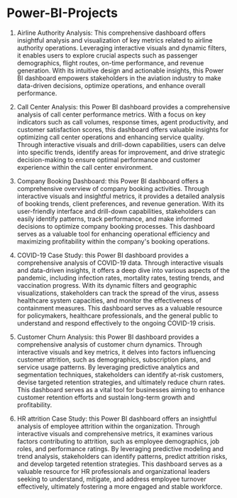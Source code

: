 # Power-BI-Projects


1) Airline Authority Analysis:
This comprehensive dashboard offers insightful analysis and visualization of key metrics related to airline authority operations. Leveraging interactive visuals and dynamic filters, it enables users to explore crucial aspects such as passenger demographics, flight routes, on-time performance, and revenue generation. With its intuitive design and actionable insights, this Power BI dashboard empowers stakeholders in the aviation industry to make data-driven decisions, optimize operations, and enhance overall performance.


2) Call Center Analysis:
this Power BI dashboard provides a comprehensive analysis of call center performance metrics. With a focus on key indicators such as call volumes, response times, agent productivity, and customer satisfaction scores, this dashboard offers valuable insights for optimizing call center operations and enhancing service quality. Through interactive visuals and drill-down capabilities, users can delve into specific trends, identify areas for improvement, and drive strategic decision-making to ensure optimal performance and customer experience within the call center environment.


3) Company Booking Dashboard:
this Power BI dashboard offers a comprehensive overview of company booking activities. Through interactive visuals and insightful metrics, it provides a detailed analysis of booking trends, client preferences, and revenue generation. With its user-friendly interface and drill-down capabilities, stakeholders can easily identify patterns, track performance, and make informed decisions to optimize company booking processes. This dashboard serves as a valuable tool for enhancing operational efficiency and maximizing profitability within the company's booking operations.


4) COVID-19 Case Study: 
this Power BI dashboard provides a comprehensive analysis of COVID-19 data. Through interactive visuals and data-driven insights, it offers a deep dive into various aspects of the pandemic, including infection rates, mortality rates, testing trends, and vaccination progress. With its dynamic filters and geographic visualizations, stakeholders can track the spread of the virus, assess healthcare system capacities, and monitor the effectiveness of containment measures. This dashboard serves as a valuable resource for policymakers, healthcare professionals, and the general public to understand and respond effectively to the ongoing COVID-19 crisis.



5) Customer Churn Analysis:
this Power BI dashboard provides a comprehensive analysis of customer churn dynamics. Through interactive visuals and key metrics, it delves into factors influencing customer attrition, such as demographics, subscription plans, and service usage patterns. By leveraging predictive analytics and segmentation techniques, stakeholders can identify at-risk customers, devise targeted retention strategies, and ultimately reduce churn rates. This dashboard serves as a vital tool for businesses aiming to enhance customer retention efforts and sustain long-term growth and profitability.


6) HR attrition Case Study:
this Power BI dashboard offers an insightful analysis of employee attrition within the organization. Through interactive visuals and comprehensive metrics, it examines various factors contributing to attrition, such as employee demographics, job roles, and performance ratings. By leveraging predictive modeling and trend analysis, stakeholders can identify patterns, predict attrition risks, and develop targeted retention strategies. This dashboard serves as a valuable resource for HR professionals and organizational leaders seeking to understand, mitigate, and address employee turnover effectively, ultimately fostering a more engaged and stable workforce.






